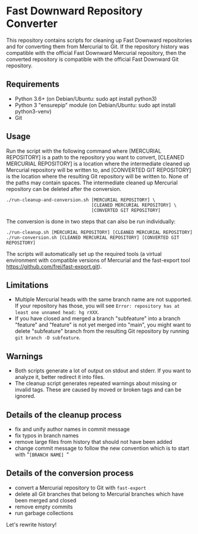 # Fast Downward Repository Converter

This repository contains scripts for cleaning up Fast Downward repositories
and for converting them from Mercurial to Git. If the repository history was
compatible with the official Fast Downward Mercurial repository, then the converted
repository is compatible with the official Fast Downward Git repository.

## Requirements
  - Python 3.6+ (on Debian/Ubuntu: sudo apt install python3)
  - Python 3 "ensurepip" module (on Debian/Ubuntu: sudo apt install python3-venv)
  - Git

## Usage
  Run the script with the following command where [MERCURIAL REPOSITORY] is a
  path to the repository you want to convert, [CLEANED MERCURIAL REPOSITORY] is
  a location where the intermediate cleaned up Mercurial repository will be
  written to, and [CONVERTED GIT REPOSITORY] is the location where the
  resulting Git repository will be written to. None of the paths may contain
  spaces. The intermediate cleaned up Mercurial repository can be deleted after
  the conversion.

    ./run-cleanup-and-conversion.sh [MERCURIAL REPOSITORY] \
                                    [CLEANED MERCURIAL REPOSITORY] \
                                    [CONVERTED GIT REPOSITORY]

  The conversion is done in two steps that can also be run individually:

    ./run-cleanup.sh [MERCURIAL REPOSITORY] [CLEANED MERCURIAL REPOSITORY]
    ./run-conversion.sh [CLEANED MERCURIAL REPOSITORY] [CONVERTED GIT REPOSITORY]

The scripts will automatically set up the required tools (a virtual
environment with compatible versions of Mercurial and the fast-export tool
https://github.com/frej/fast-export.git).

## Limitations
- Multiple Mercurial heads with the same branch name are not supported. If your
  repository has those, you will see
  `Error: repository has at least one unnamed head: hg rXXX`.
- If you have closed and merged a branch "subfeature" into a branch "feature"
  and "feature" is not yet merged into "main", you might want to delete "subfeature"
  branch from the resulting Git repository by running `git branch -D subfeature`.

## Warnings
- Both scripts generate a lot of output on stdout and stderr. If you want
  to analyze it, better redirect it into files.
- The cleanup script generates repeated warnings about missing or invalid tags.
  These are caused by moved or broken tags and can be ignored.

## Details of the cleanup process
- fix and unify author names in commit message
- fix typos in branch names
- remove large files from history that should not have been added
- change commit message to follow the new convention which is to start with
"`[BRANCH NAME] `"

## Details of the conversion process
- convert a Mercurial repository to Git with `fast-export`
- delete all Git branches that belong to Mercurial branches which have been
  merged and closed
- remove empty commits
- run garbage collections


Let's rewrite history!
